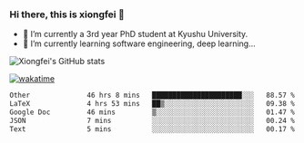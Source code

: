 ### Hi there, this is xiongfei 👋


- 🔭 I’m currently a 3rd year PhD student at Kyushu University.
- 🌱 I’m currently learning software engineering, deep learning...

<!--
**X1on9f31/X1on9f31** is a ✨ _special_ ✨ repository because its `README.md` (this file) appears on your GitHub profile.
Here are some ideas to get you started:
-->

![Xiongfei's GitHub stats](https://github-readme-stats.vercel.app/api?username=X1on9f31)


[![wakatime](https://wakatime.com/badge/user/9e8d5516-d162-43e7-9563-87295d455a71.svg)](https://wakatime.com/@9e8d5516-d162-43e7-9563-87295d455a71)

<!--START_SECTION:waka-->

```txt
Other              46 hrs 8 mins   ██████████████████████░░░   88.57 %
LaTeX              4 hrs 53 mins   ██▒░░░░░░░░░░░░░░░░░░░░░░   09.38 %
Google Doc         46 mins         ▒░░░░░░░░░░░░░░░░░░░░░░░░   01.47 %
JSON               7 mins          ░░░░░░░░░░░░░░░░░░░░░░░░░   00.24 %
Text               5 mins          ░░░░░░░░░░░░░░░░░░░░░░░░░   00.17 %
```

<!--END_SECTION:waka-->

